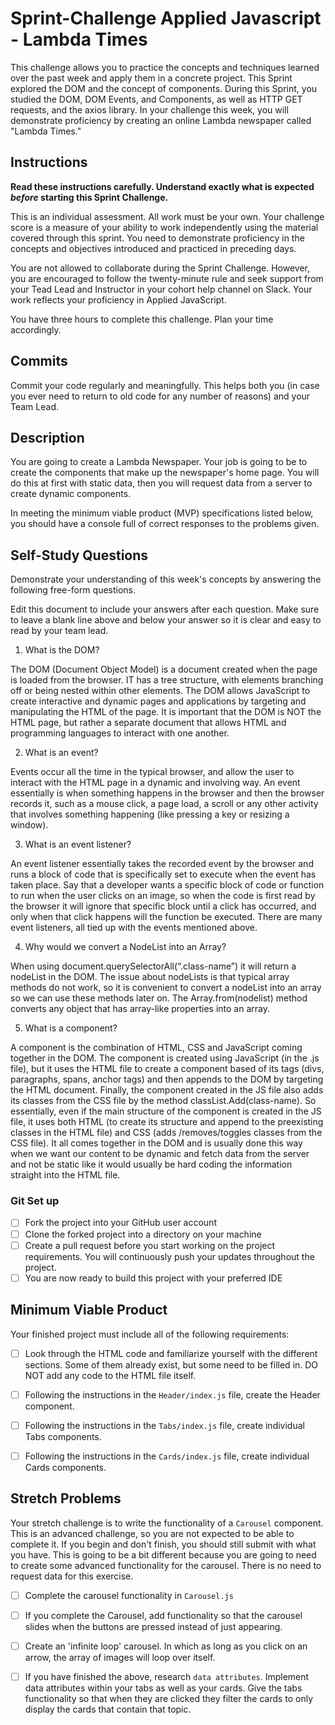 # Sprint-Challenge Applied Javascript - Lambda Times

This challenge allows you to practice the concepts and techniques learned over the past week and apply them in a concrete project. This Sprint explored the DOM and the concept of components. During this Sprint, you studied the DOM, DOM Events, and Components, as well as HTTP GET requests, and the axios library. In your challenge this week, you will demonstrate proficiency by creating an online Lambda newspaper called "Lambda Times."

## Instructions

**Read these instructions carefully. Understand exactly what is expected _before_ starting this Sprint Challenge.**

This is an individual assessment. All work must be your own. Your challenge score is a measure of your ability to work independently using the material covered through this sprint. You need to demonstrate proficiency in the concepts and objectives introduced and practiced in preceding days.

You are not allowed to collaborate during the Sprint Challenge. However, you are encouraged to follow the twenty-minute rule and seek support from your Tead Lead and Instructor in your cohort help channel on Slack. Your work reflects your proficiency in Applied JavaScript.

You have three hours to complete this challenge. Plan your time accordingly.

## Commits

Commit your code regularly and meaningfully. This helps both you (in case you ever need to return to old code for any number of reasons) and your Team Lead.

## Description

You are going to create a Lambda Newspaper. Your job is going to be to create the components that make up the newspaper's home page. You will do this at first with static data, then you will request data from a server to create dynamic components.

In meeting the minimum viable product (MVP) specifications listed below, you should have a console full of correct responses to the problems given.

## Self-Study Questions

Demonstrate your understanding of this week's concepts by answering the following free-form questions.

Edit this document to include your answers after each question. Make sure to leave a blank line above and below your answer so it is clear and easy to read by your team lead.

1. What is the DOM?

The DOM (Document Object Model) is a document created when the page is loaded from the browser. IT has a tree structure, with elements branching off or being nested within other elements.
The DOM allows JavaScript to create interactive and dynamic pages and applications by targeting and manipulating the HTML of the page.
It is important that the DOM is NOT the HTML page, but rather a separate document that allows HTML and programming languages to interact with one another.

2. What is an event?

Events occur all the time in the typical browser, and allow the user to interact with the HTML page in a dynamic and involving way. An event essentially is when something happens in the browser and then the browser records it, such as a mouse click, a page load, a scroll or any other activity that involves something happening (like pressing a key or resizing a window).

3. What is an event listener?

An event listener essentially takes the recorded event by the browser and runs a block of code that is specifically set to execute when the event has taken place. Say that a developer wants a specific block of code or function to run when the user clicks on an image, so when the code is first read by the browser it will ignore that specific block until a click has occurred, and only when that click happens will the function be executed. There are many event listeners, all tied up with the events mentioned above.

4. Why would we convert a NodeList into an Array?

When using document.querySelectorAll(“.class-name”) it will return a nodeList in the DOM. The issue about nodeLists is that typical array methods do not work, so it is convenient to convert a nodeList into an array so we can use these methods later on.
The Array.from(nodelist) method converts any object that has array-like properties into an array.

5. What is a component?

A component is the combination of HTML, CSS and JavaScript coming together in the DOM.
The component is created using JavaScript (in the .js file), but it uses the HTML file to create a component based of its tags (divs, paragraphs, spans, anchor tags) and then appends to the DOM by targeting the HTML document.
Finally, the component created in the JS file also adds its classes from the CSS file by the method classList.Add(class-name).
So essentially, even if the main structure of the component is created in the JS file, it uses both HTML (to create its structure and append to the preexisting classes in the HTML file) and CSS (adds /removes/toggles classes from the CSS file). It all comes together in the DOM and is usually done this way when we want our content to be dynamic and fetch data from the server and not be static like it would usually be hard coding the information straight into the HTML file.

### Git Set up

- [ ] Fork the project into your GitHub user account
- [ ] Clone the forked project into a directory on your machine
- [ ] Create a pull request before you start working on the project requirements. You will continuously push your updates throughout the project.
- [ ] You are now ready to build this project with your preferred IDE

## Minimum Viable Product

Your finished project must include all of the following requirements:

- [ ] Look through the HTML code and familiarize yourself with the different sections. Some of them already exist, but some need to be filled in. DO NOT add any code to the HTML file itself.

- [ ] Following the instructions in the `Header/index.js` file, create the Header component.

- [ ] Following the instructions in the `Tabs/index.js` file, create individual Tabs components.

- [ ] Following the instructions in the `Cards/index.js` file, create individual Cards components.

## Stretch Problems

Your stretch challenge is to write the functionality of a `Carousel` component. This is an advanced challenge, so you are not expected to be able to complete it. If you begin and don't finish, you should still submit with what you have. This is going to be a bit different because you are going to need to create some advanced functionality for the carousel. There is no need to request data for this exercise.

- [ ] Complete the carousel functionality in `Carousel.js`

- [ ] If you complete the Carousel, add functionality so that the carousel slides when the buttons are pressed instead of just appearing.

- [ ] Create an 'infinite loop' carousel. In which as long as you click on an arrow, the array of images will loop over itself.

- [ ] If you have finished the above, research `data attributes`. Implement data attributes within your tabs as well as your cards. Give the tabs functionality so that when they are clicked they filter the cards to only display the cards that contain that topic.
